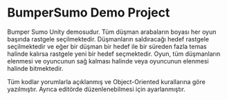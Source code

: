# BumperSumo Demo Project

Bumper Sumo Unity demosudur. Tüm düşman arabaların boyası her oyun başında rastgele seçilmektedir.
Düşmanların saldıracağı hedef rastgele seçilmektedir ve eğer bir düşman bir hedef ile bir süreden fazla temas halinde kalırsa rastgele yeni bir hedef seçmektedir.
Oyun, tüm düşmanların elenmesi ve oyuncunun sağ kalması halinde veya oyuncunun elenmesi halinde bitmektedir.

Tüm kodlar yorumlarla açıklanmış ve Object-Oriented kurallarına göre yazılmıştır. Ayrıca editörde düzenlenebilmesi için ayarlanmıştır.
